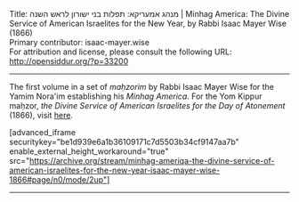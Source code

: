 <html>
<head></head>
<body>
Title: מנהג אמעריקא: תפלות בני ישורון לראש השנה | Minhag America: The Divine Service of American Israelites for the New Year, by Rabbi Isaac Mayer Wise (1866)<br />
Primary contributor: isaac-mayer.wise<br />
For attribution and license, please consult the following URL: <a href="http://opensiddur.org/?p=33200">http://opensiddur.org/?p=33200</a>
<p />
<hr />

The first volume in a set of <em>maḥzorim</em> by Rabbi Isaac Mayer Wise for the Yamim Nora'im establishing his <em>Minhag America</em>. For the Yom Kippur maḥzor, <em>the Divine Service of American Israelites for the Day of Atonement</em> (1866), visit <a href="/?p=33175">here</a>.

[advanced_iframe securitykey="be1d939e6a1b36109171c7d5503b34cf9147aa7b" enable_external_height_workaround="true" src="https://archive.org/stream/minhag-ameriqa-the-divine-service-of-american-israelites-for-the-new-year-isaac-mayer-wise-1866#page/n0/mode/2up"]

<hr />

<div class="english">

</div>
</body>
</html>